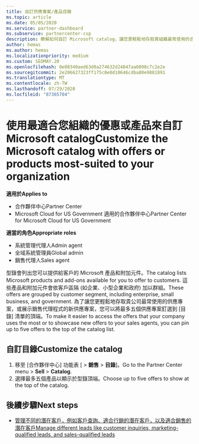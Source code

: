 ```yaml
---
title: 自訂供應專案/產品目錄
ms.topic: article
ms.date: 05/05/2020
ms.service: partner-dashboard
ms.subservice: partnercenter-csp
description: 瞭解如何自訂 Microsoft catalog，讓您更輕鬆地存取貴組織最常使用的合作夥伴供應專案或產品。
author: hemas
ms.author: hemas
ms.localizationpriority: medium
ms.custom: SEOMAY.20
ms.openlocfilehash: 0e08340aed63d0a274632d24047aa0890c7c2e2e
ms.sourcegitcommit: 2e206627323ff175c0e0d10646cdba80e9881891
ms.translationtype: MT
ms.contentlocale: zh-TW
ms.lasthandoff: 07/29/2020
ms.locfileid: "87365704"
---
```

# <a name="customize-the-microsoft-catalog-with-offers-or-products-most-suited-to-your-organization"></a><span data-ttu-id="7ced4-103">使用最適合您組織的優惠或產品來自訂 Microsoft catalog</span><span class="sxs-lookup"><span data-stu-id="7ced4-103">Customize the Microsoft catalog with offers or products most-suited to your organization</span></span>

<span data-ttu-id="7ced4-104">**適用於**</span><span class="sxs-lookup"><span data-stu-id="7ced4-104">**Applies to**</span></span>

- <span data-ttu-id="7ced4-105">合作夥伴中心</span><span class="sxs-lookup"><span data-stu-id="7ced4-105">Partner Center</span></span>
- <span data-ttu-id="7ced4-106">Microsoft Cloud for US Government 適用的合作夥伴中心</span><span class="sxs-lookup"><span data-stu-id="7ced4-106">Partner Center for Microsoft Cloud for US Government</span></span>

<span data-ttu-id="7ced4-107">**適當的角色**</span><span class="sxs-lookup"><span data-stu-id="7ced4-107">**Appropriate roles**</span></span>

- <span data-ttu-id="7ced4-108">系統管理代理人</span><span class="sxs-lookup"><span data-stu-id="7ced4-108">Admin agent</span></span>
- <span data-ttu-id="7ced4-109">全域系統管理員</span><span class="sxs-lookup"><span data-stu-id="7ced4-109">Global admin</span></span>
- <span data-ttu-id="7ced4-110">銷售代理人</span><span class="sxs-lookup"><span data-stu-id="7ced4-110">Sales agent</span></span>

<span data-ttu-id="7ced4-111">型錄會列出您可以提供給客戶的 Microsoft 產品和附加元件。</span><span class="sxs-lookup"><span data-stu-id="7ced4-111">The catalog lists Microsoft products and add-ons available for you to offer to customers.</span></span> <span data-ttu-id="7ced4-112">這些產品和附加元件會依客戶區隔 (如企業、小型企業和政府) 加以群組。</span><span class="sxs-lookup"><span data-stu-id="7ced4-112">These offers are grouped by customer segment, including enterprise, small business, and government.</span></span> <span data-ttu-id="7ced4-113">為了讓您更輕鬆地存取貴公司最常使用的供應專案，或展示銷售代理程式的新供應專案，您可以將最多五個供應專案釘選到 [目錄] 清單的頂端。</span><span class="sxs-lookup"><span data-stu-id="7ced4-113">To make it easier to access the offers that your company uses the most or to showcase new offers to your sales agents, you can pin up to five offers to the top of the catalog list.</span></span>

## <a name="customize-the-catalog"></a><span data-ttu-id="7ced4-114">自訂目錄</span><span class="sxs-lookup"><span data-stu-id="7ced4-114">Customize the catalog</span></span>

1. <span data-ttu-id="7ced4-115">移至 [合作夥伴中心] 功能表 [ &gt; **銷售** &gt; **目錄**]。</span><span class="sxs-lookup"><span data-stu-id="7ced4-115">Go to the Partner Center menu &gt; **Sell** &gt; **Catalog**.</span></span>
2. <span data-ttu-id="7ced4-116">選擇最多五個產品以顯示於型錄頂端。</span><span class="sxs-lookup"><span data-stu-id="7ced4-116">Choose up to five offers to show at the top of the catalog.</span></span>
 
## <a name="next-steps"></a><span data-ttu-id="7ced4-117">後續步驟</span><span class="sxs-lookup"><span data-stu-id="7ced4-117">Next steps</span></span>

- [<span data-ttu-id="7ced4-118">管理不同的潛在客戶，例如客戶查詢、適合行銷的潛在客戶，以及適合銷售的潛在客戶</span><span class="sxs-lookup"><span data-stu-id="7ced4-118">Manage different leads like customer inquiries, marketing-qualified leads, and sales-qualified leads</span></span>](manage-leads.md) 
